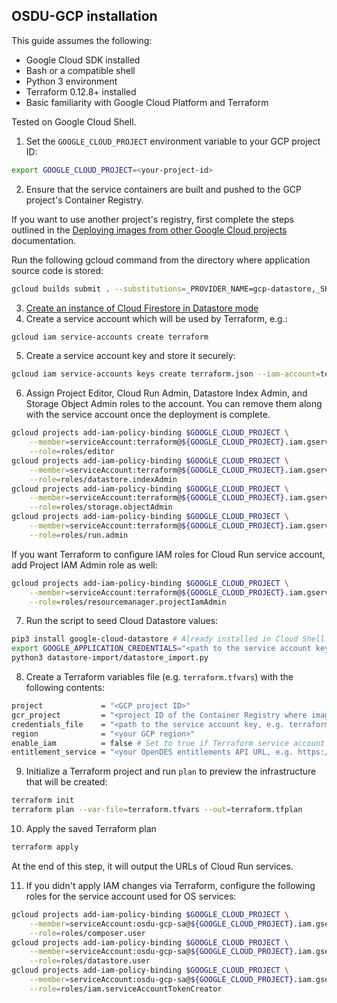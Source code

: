 ## OSDU-GCP installation

This guide assumes the following:

* Google Cloud SDK installed
* Bash or a compatible shell
* Python 3 environment
* Terraform 0.12.8+ installed
* Basic familiarity with Google Cloud Platform and Terraform

Tested on Google Cloud Shell.

1. Set the `GOOGLE_CLOUD_PROJECT` environment variable to your GCP project ID:

```bash
export GOOGLE_CLOUD_PROJECT=<your-project-id>
```

2. Ensure that the service containers are built and pushed to the GCP project's Container Registry.

If you want to use another project's registry, first complete the steps outlined in the [Deploying images from other
Google Cloud projects] documentation.

Run the following gcloud command from the directory where application source code is stored:

```bash
gcloud builds submit . --substitutions=_PROVIDER_NAME=gcp-datastore,_SHORT_SHA=$(git rev-parse --short HEAD)
```

3. [Create an instance of Cloud Firestore in Datastore mode]
4. Create a service account which will be used by Terraform, e.g.:

```bash
gcloud iam service-accounts create terraform
```

5. Create a service account key and store it securely:

```bash
gcloud iam service-accounts keys create terraform.json --iam-account=terraform@${GOOGLE_CLOUD_PROJECT}.iam.gserviceaccount.com
```

6. Assign Project Editor, Cloud Run Admin, Datastore Index Admin, and Storage Object Admin roles to the account. You can
remove them along with the service account once the deployment is complete.

```bash
gcloud projects add-iam-policy-binding $GOOGLE_CLOUD_PROJECT \
    --member=serviceAccount:terraform@${GOOGLE_CLOUD_PROJECT}.iam.gserviceaccount.com \
    --role=roles/editor
gcloud projects add-iam-policy-binding $GOOGLE_CLOUD_PROJECT \
    --member=serviceAccount:terraform@${GOOGLE_CLOUD_PROJECT}.iam.gserviceaccount.com \
    --role=roles/datastore.indexAdmin
gcloud projects add-iam-policy-binding $GOOGLE_CLOUD_PROJECT \
    --member=serviceAccount:terraform@${GOOGLE_CLOUD_PROJECT}.iam.gserviceaccount.com \
    --role=roles/storage.objectAdmin
gcloud projects add-iam-policy-binding $GOOGLE_CLOUD_PROJECT \
    --member=serviceAccount:terraform@${GOOGLE_CLOUD_PROJECT}.iam.gserviceaccount.com \
    --role=roles/run.admin
```

If you want Terraform to configure IAM roles for Cloud Run service account, add Project IAM Admin role as well:

```bash
gcloud projects add-iam-policy-binding $GOOGLE_CLOUD_PROJECT \
    --member=serviceAccount:terraform@${GOOGLE_CLOUD_PROJECT}.iam.gserviceaccount.com \
    --role=roles/resourcemanager.projectIamAdmin
```

7. Run the script to seed Cloud Datastore values:

```bash
pip3 install google-cloud-datastore # Already installed in Cloud Shell
export GOOGLE_APPLICATION_CREDENTIALS="<path to the service account key, e.g. terraform.json>"
python3 datastore-import/datastore_import.py
 ```

8. Create a Terraform variables file (e.g. `terraform.tfvars`) with the following contents:

```bash
project             = "<GCP project ID>"
gcr_project         = "<project ID of the Container Registry where images reside>"
credentials_file    = "<path to the service account key, e.g. terraform.json>"
region              = "<your GCP region>"
enable_iam          = false # Set to true if Terraform service account has Project IAM Admin role
entitlement_service = "<your OpenDES entitlements API URL, e.g. https://example.com/entitlements/v1>"

```

9. Initialize a Terraform project and run `plan` to preview the infrastructure that will be created:

```bash
terraform init
terraform plan --var-file=terraform.tfvars --out=terraform.tfplan
```

10. Apply the saved Terraform plan

```bash
terraform apply
```

At the end of this step, it will output the URLs of Cloud Run services.

11. If you didn't apply IAM changes via Terraform, configure the following roles for the service account used for OS
services:

```bash
gcloud projects add-iam-policy-binding $GOOGLE_CLOUD_PROJECT \
    --member=serviceAccount:osdu-gcp-sa@${GOOGLE_CLOUD_PROJECT}.iam.gserviceaccount.com \
    --role=roles/composer.user
gcloud projects add-iam-policy-binding $GOOGLE_CLOUD_PROJECT \
    --member=serviceAccount:osdu-gcp-sa@${GOOGLE_CLOUD_PROJECT}.iam.gserviceaccount.com \
    --role=roles/datastore.user
gcloud projects add-iam-policy-binding $GOOGLE_CLOUD_PROJECT \
    --member=serviceAccount:osdu-gcp-sa@${GOOGLE_CLOUD_PROJECT}.iam.gserviceaccount.com \
    --role=roles/iam.serviceAccountTokenCreator
```

[Deploying images from other Google Cloud projects]: https://cloud.google.com/run/docs/deploying#other-projects
[Create an instance of Cloud Firestore in Datastore mode]: https://cloud.google.com/datastore/docs/quickstart
